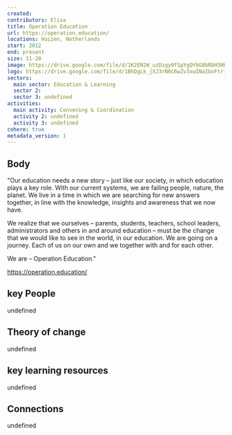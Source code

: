 ```yaml
---
created:
contributors: Elisa
title: Operation Education
url: https://operation.education/
locations: Huizen, Netherlands
start: 2012
end: present
size: 11-20
image: https://drive.google.com/file/d/1K2EN2W_uzDzgy0fSpYgQYbG8bRbH3HHV/view?usp=drive_link
logo: https://drive.google.com/file/d/1BhDgLk_jXJ3rN6C6wZv3xwINaIboFtrj/view?usp=drive_link
sectors:
  main sector: Education & Learning
  sector 2: 
  sector 3: undefined
activities: 
  main activity: Convening & Coordination
  activity 2: undefined
  activity 3: undefined
cohere: true
metadata_version: 1
---
```



## Body

"Our education needs a new story – just like our society, in which education plays a key role. With our current systems, we are failing people, nature, the planet. We live in a time in which we are searching for new answers together, in line with the knowledge, insights and awareness that we now have.

We realize that we ourselves – parents, students, teachers, school leaders, administrators and others in and around education – must be the change that we would like to see in the world, in our education. We are going on a journey. Each of us on our own and we together with and for each other.

We are – Operation Education."

https://operation.education/

## key People

undefined

## Theory of change

undefined

## key learning resources

undefined

## Connections

undefined



